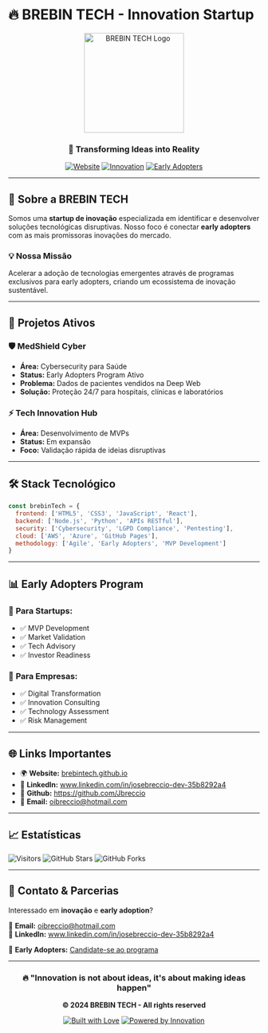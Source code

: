 # 🔥 BREBIN TECH - Innovation Startup

<div align="center">
  <img src="static/img/logo.png" alt="BREBIN TECH Logo" width="200"/>
  
  ### 🚀 **Transforming Ideas into Reality**
  
  [![Website](https://img.shields.io/badge/Website-Live-brightgreen?style=for-the-badge&logo=github-pages)](https://brebintech.github.io)
  [![Innovation](https://img.shields.io/badge/Focus-Innovation-blue?style=for-the-badge&logo=lightbulb)](https://brebintech.github.io)
  [![Early Adopters](https://img.shields.io/badge/Program-Early%20Adopters-purple?style=for-the-badge&logo=rocket)](https://brebintech.github.io)
</div>

---

## 🎯 **Sobre a BREBIN TECH**

Somos uma **startup de inovação** especializada em identificar e desenvolver soluções tecnológicas disruptivas. Nosso foco é conectar **early adopters** com as mais promissoras inovações do mercado.

### 💡 **Nossa Missão**
Acelerar a adoção de tecnologias emergentes através de programas exclusivos para early adopters, criando um ecossistema de inovação sustentável.

---

## 🚀 **Projetos Ativos**

### 🛡️ **MedShield Cyber**
- **Área:** Cybersecurity para Saúde
- **Status:** Early Adopters Program Ativo
- **Problema:** Dados de pacientes vendidos na Deep Web
- **Solução:** Proteção 24/7 para hospitais, clínicas e laboratórios

### ⚡ **Tech Innovation Hub**
- **Área:** Desenvolvimento de MVPs
- **Status:** Em expansão
- **Foco:** Validação rápida de ideias disruptivas

---

## 🛠️ **Stack Tecnológico**

```javascript
const brebinTech = {
  frontend: ['HTML5', 'CSS3', 'JavaScript', 'React'],
  backend: ['Node.js', 'Python', 'APIs RESTful'],
  security: ['Cybersecurity', 'LGPD Compliance', 'Pentesting'],
  cloud: ['AWS', 'Azure', 'GitHub Pages'],
  methodology: ['Agile', 'Early Adopters', 'MVP Development']
}
```

---

## 📊 **Early Adopters Program**

### 🎯 **Para Startups:**
- ✅ MVP Development
- ✅ Market Validation  
- ✅ Tech Advisory
- ✅ Investor Readiness

### 🎯 **Para Empresas:**
- ✅ Digital Transformation
- ✅ Innovation Consulting
- ✅ Technology Assessment
- ✅ Risk Management

---

## 🌐 **Links Importantes**

- 🌍 **Website:** [brebintech.github.io](https://brebintech.github.io)
- 💼 **LinkedIn:** www.linkedin.com/in/josebreccio-dev-35b8292a4
- 💼 **Github:** https://github.com/Jbreccio
- 📧 **Email:** oibreccio@hotmail.com

---

## 📈 **Estatísticas**

![Visitors](https://visitor-badge.laobi.icu/badge?page_id=brebintech.github.io)
![GitHub Stars](https://img.shields.io/github/stars/[seu-usuario]/brebintech.github.io?style=social)
![GitHub Forks](https://img.shields.io/github/forks/[seu-usuario]/brebintech.github.io?style=social)

---

## 🤝 **Contato & Parcerias**

Interessado em **inovação** e **early adoption**? 

📧 **Email:** oibreccio@hotmail.com  
💼 **LinkedIn:** www.linkedin.com/in/josebreccio-dev-35b8292a4 

🚀 **Early Adopters:** [Candidate-se ao programa](#)

---

<div align="center">
  
### 🔥 **"Innovation is not about ideas, it's about making ideas happen"**

**© 2024 BREBIN TECH - All rights reserved**

[![Built with Love](https://img.shields.io/badge/Built%20with-❤️-red?style=flat-square)](#)
[![Powered by Innovation](https://img.shields.io/badge/Powered%20by-Innovation-blue?style=flat-square)](#)

</div>
